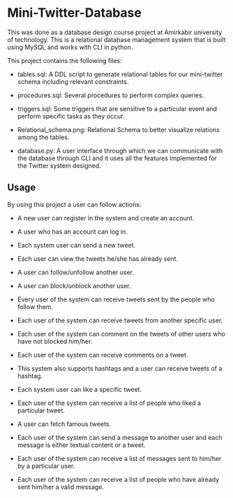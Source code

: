# Mini-Twitter-Database
This was done as a database design course project at Amirkabir university of technology. This is a relational database management system that is built using MySQL and works with CLI in python.

This project contains the following files:

   * tables.sql: A DDL script to generate relational tables for our mini-twitter schema including relevant constraints.
   
   * procedures.sql: Several procedures to perform complex queries.
   
   * triggers.sql: Some triggers that are sensitive to a particular event and perform specific tasks as they occur.
   
   * Relational_schema.png: Relational Schema to better visualize relations among the tables.
   
   * database.py: A user interface through which we can communicate with the database through CLI and it uses all the features implemented for the Twitter system designed.

## Usage ##

By using this project a user can follow actions:

  * A new user can register in the system and create an account.
  
  * A user who has an account can log in.
  
  * Each system user can send a new tweet.

  * Each user can view the tweets he/she has already sent.
  
  * A user can follow/unfollow another user.

  * A user can block/unblock another user.

  * Every user of the system can receive tweets sent by the people who follow them.

  * Each user of the system can receive tweets from another specific user.

  * Each user of the system can comment on the tweets of other users who have not blocked him/her.
  
  * Each user of the system can receive comments on a tweet.

  * This system also supports hashtags and a user can receive tweets of a hashtag.

  * Each system user can like a specific tweet.
  
  * Each user of the system can receive a list of people who liked a particular tweet.

  * A user can fetch famous tweets.
  
  * Each user of the system can send a message to another user and each message is either textual content or a tweet.
  
  * Each user of the system can receive a list of messages sent to him/her by a particular user.
  
  * Each user of the system can receive a list of people who have already sent him/her a valid message.
 






 

